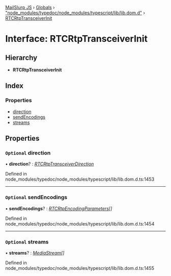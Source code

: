 [MailSlurp JS](../README.md) › [Globals](../globals.md) › ["node_modules/typedoc/node_modules/typescript/lib/lib.dom.d"](../modules/_node_modules_typedoc_node_modules_typescript_lib_lib_dom_d_.md) › [RTCRtpTransceiverInit](_node_modules_typedoc_node_modules_typescript_lib_lib_dom_d_.rtcrtptransceiverinit.md)

# Interface: RTCRtpTransceiverInit

## Hierarchy

* **RTCRtpTransceiverInit**

## Index

### Properties

* [direction](_node_modules_typedoc_node_modules_typescript_lib_lib_dom_d_.rtcrtptransceiverinit.md#optional-direction)
* [sendEncodings](_node_modules_typedoc_node_modules_typescript_lib_lib_dom_d_.rtcrtptransceiverinit.md#optional-sendencodings)
* [streams](_node_modules_typedoc_node_modules_typescript_lib_lib_dom_d_.rtcrtptransceiverinit.md#optional-streams)

## Properties

### `Optional` direction

• **direction**? : *[RTCRtpTransceiverDirection](../modules/_node_modules_typedoc_node_modules_typescript_lib_lib_dom_d_.md#rtcrtptransceiverdirection)*

Defined in node_modules/typedoc/node_modules/typescript/lib/lib.dom.d.ts:1453

___

### `Optional` sendEncodings

• **sendEncodings**? : *[RTCRtpEncodingParameters](_node_modules_typedoc_node_modules_typescript_lib_lib_dom_d_.rtcrtpencodingparameters.md)[]*

Defined in node_modules/typedoc/node_modules/typescript/lib/lib.dom.d.ts:1454

___

### `Optional` streams

• **streams**? : *[MediaStream](_node_modules_typedoc_node_modules_typescript_lib_lib_dom_d_.mediastream.md)[]*

Defined in node_modules/typedoc/node_modules/typescript/lib/lib.dom.d.ts:1455
